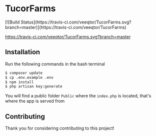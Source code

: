 
<p align="center">
<h1>TucorFarms</h1>
[![Build Status](https://travis-ci.com/veeqtor/TucorFarms.svg?branch=master)](https://travis-ci.com/veeqtor/TucorFarms)

https://travis-ci.com/veeqtor/TucorFarms.svg?branch=master</p>

## Installation

Run the following commands in the bash terminal
```bash
$ composer update
$ cp .env.example .env
$ npm install
$ php artisan key:generate
```
You will find a public folder ``Public`` where the ``index.php`` is located, that's where the app is served from


## Contributing

Thank you for considering contributing to this project!
